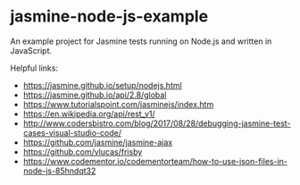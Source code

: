 # jasmine-node-js-example
An example project for Jasmine tests running on Node.js and written in JavaScript.

Helpful links:
* https://jasmine.github.io/setup/nodejs.html
* https://jasmine.github.io/api/2.8/global
* https://www.tutorialspoint.com/jasminejs/index.htm
* https://en.wikipedia.org/api/rest_v1/
* http://www.codersbistro.com/blog/2017/08/28/debugging-jasmine-test-cases-visual-studio-code/
* https://github.com/jasmine/jasmine-ajax
* https://github.com/vlucas/frisby
* https://www.codementor.io/codementorteam/how-to-use-json-files-in-node-js-85hndqt32
